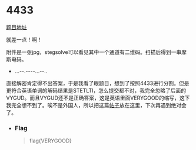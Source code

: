 # 4433

[题目地址](https://adworld.xctf.org.cn/challenges/details?hash=88ee2c00-8897-46c4-9ad6-589a7e68c5d2_2)

就差一点！啊！

附件是一张jpg，stegsolve可以看见其中一个通道有二维码。扫描后得到一串摩斯电码。

- ...--.----...--..

直接解密肯定得不出答案，于是我看了眼题目，想到了按照4433进行分割。但是更符合英语单词的解码结果是STETLTI，怎么提交都不对，我完全忽略了后面的VYGUD。而且VYGUD还不是正确答案，这是英语里面VERYGOOD的缩写，这下我完全想不到了。唉不是外国人，所以把这篇[帖子](https://zhuanlan.zhihu.com/p/38957818)放在这里，下次再遇到绝对会了。

- ### Flag
  > flag{VERYGOOD}